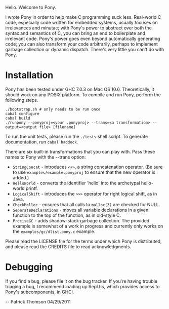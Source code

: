 Hello. Welcome to Pony.

I wrote Pony in order to help make C programming suck less. Real-world C code, especially code written for embedded systems, usually focuses on irrelevances and minutae; with Pony's power to abstract over both the syntax and semantics of C, you can bring an end to boilerplate and irrelevant code. Pony's power goes even beyond automatically generating code; you can also transform your code arbitrarily, perhaps to implement garbage collection or dynamic dispatch. There's very little you can't do with Pony.

Installation
============

Pony has been tested under GHC 7.0.3 on Mac OS 10.6. Theoretically, it should work on any POSIX platform. To compile and run Pony, perform the following steps.

    ./bootstrap.sh # only needs to be run once
    cabal configure
    cabal build
    ./runpony --ponyproj=<your .ponyproj> --trans=<a transformation> --output=<output file> [filename]
    
To run the unit tests, please run the `./tests` shell script. To generate documentation, run `cabal haddock`.

There are six built-in transformations that you can play with. Pass these names to Pony with the --trans option:

* `StringConcat` - introduces `<+>`, a string concatenation operator. (Be sure to use `examples/example.ponyproj` to ensure that the new operator is added.)
* `HelloWorld` - converts the identifier 'hello' into the archetypal hello-world printf.
* `LogicalShift` - introduces the `>>>` operator for right logical shift, as in Java.
* `CheckMalloc` - ensures that all calls to `malloc(3)` are checked for NULL.
* `SeparateDeclarations` - moves all variable declarations in a given function to the top of the function, as in old-style C.
* `PreciseGC` - adds shadow-stack garbage collection. The provided example is somewhat of a work in progress and currently only works on the `examples/gc/dlist.pony.c` example.

Please read the LICENSE file for the terms under which Pony is distributed, and please read the CREDITS file to read acknowledgments. 

Debugging
=========

If you find a bug, please file it on the bug tracker. If you're having trouble triaging a bug, I recommend loading up Repl.hs, which provides access to Pony's subcomponents, in GHCi.

--
Patrick Thomson
04/29/2011